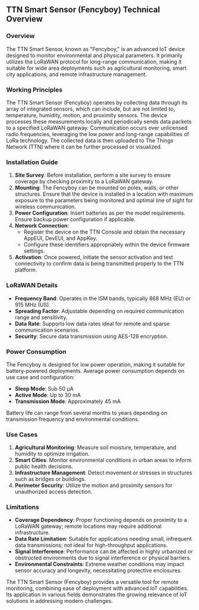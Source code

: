 ## TTN Smart Sensor (Fencyboy) Technical Overview

### Overview
The TTN Smart Sensor, known as "Fencyboy," is an advanced IoT device designed to monitor environmental and physical parameters. It primarily utilizes the LoRaWAN protocol for long-range communication, making it suitable for wide area deployments such as agricultural monitoring, smart city applications, and remote infrastructure management.

### Working Principles
The TTN Smart Sensor (Fencyboy) operates by collecting data through its array of integrated sensors, which can include, but are not limited to, temperature, humidity, motion, and proximity sensors. The device processes these measurements locally and periodically sends data packets to a specified LoRaWAN gateway. Communication occurs over unlicensed radio frequencies, leveraging the low power and long-range capabilities of LoRa technology. The collected data is then uploaded to The Things Network (TTN) where it can be further processed or visualized.

### Installation Guide
1. **Site Survey**: Before installation, perform a site survey to ensure coverage by checking proximity to a LoRaWAN gateway.
2. **Mounting**: The Fencyboy can be mounted on poles, walls, or other structures. Ensure that the device is installed in a location with maximum exposure to the parameters being monitored and optimal line of sight for wireless communication.
3. **Power Configuration**: Insert batteries as per the model requirements. Ensure backup power configuration if applicable.
4. **Network Connection**:
   - Register the device on the TTN Console and obtain the necessary AppEUI, DevEUI, and AppKey.
   - Configure these identifiers appropriately within the device firmware settings.
5. **Activation**: Once powered, initiate the sensor activation and test connectivity to confirm data is being transmitted properly to the TTN platform.

### LoRaWAN Details
- **Frequency Band**: Operates in the ISM bands, typically 868 MHz (EU) or 915 MHz (US).
- **Spreading Factor**: Adjustable depending on required communication range and sensitivity.
- **Data Rate**: Supports low data rates ideal for remote and sparse communication scenarios.
- **Security**: Secure data transmission using AES-128 encryption.

### Power Consumption
The Fencyboy is designed for low power operation, making it suitable for battery-powered deployments. Average power consumption depends on use case and configuration:
- **Sleep Mode**: Sub 50 µA
- **Active Mode**: Up to 30 mA
- **Transmission Mode**: Approximately 45 mA 

Battery life can range from several months to years depending on transmission frequency and environmental conditions.

### Use Cases
1. **Agricultural Monitoring**: Measure soil moisture, temperature, and humidity to optimize irrigation.
2. **Smart Cities**: Monitor environmental conditions in urban areas to inform public health decisions.
3. **Infrastructure Management**: Detect movement or stresses in structures such as bridges or buildings.
4. **Perimeter Security**: Utilize the motion and proximity sensors for unauthorized access detection.

### Limitations
- **Coverage Dependency**: Proper functioning depends on proximity to a LoRaWAN gateway; remote locations may require additional infrastructure.
- **Data Rate Limitation**: Suitable for applications needing small, infrequent data transmissions; not ideal for high-throughput applications.
- **Signal Interference**: Performance can be affected in highly urbanized or obstructed environments due to signal interference or physical barriers.
- **Environmental Constraints**: Extreme weather conditions may impact sensor accuracy and longevity, necessitating protective enclosures.

The TTN Smart Sensor (Fencyboy) provides a versatile tool for remote monitoring, combining ease of deployment with advanced IoT capabilities. Its application in various fields demonstrates the growing relevance of IoT solutions in addressing modern challenges.
